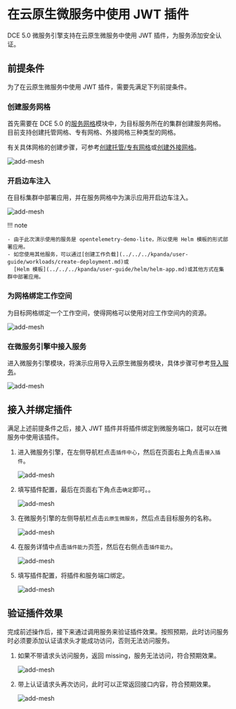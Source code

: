 # 在云原生微服务中使用 JWT 插件

DCE 5.0 微服务引擎支持在云原生微服务中使用 JWT 插件，为服务添加安全认证。

## 前提条件

为了在云原生微服务中使用 JWT 插件，需要先满足下列前提条件。

### 创建服务网格

首先需要在 DCE 5.0 的[服务网格](../../../mspider/intro/index.md)模块中，为目标服务所在的集群创建服务网格。
目前支持创建托管网格、专有网格、外接网格三种类型的网格。

有关具体网格的创建步骤，可参考[创建托管/专有网格](../../../mspider/user-guide/service-mesh/README.md)或[创建外接网格](../../../mspider/user-guide/service-mesh/external-mesh.md)。

![add-mesh](https://docs.daocloud.io/daocloud-docs-images/docs/zh/docs/skoala/images/br-jwt01.png)

### 开启边车注入

在目标集群中部署应用，并在服务网格中为演示应用开启边车注入。

![add-mesh](https://docs.daocloud.io/daocloud-docs-images/docs/zh/docs/skoala/images/br-jwt02.png)

!!! note

    - 由于此次演示使用的服务是 opentelemetry-demo-lite，所以使用 Helm 模板的形式部署应用。
    - 如您使用其他服务，可以通过[创建工作负载](../../../kpanda/user-guide/workloads/create-deployment.md)或
      [Helm 模板](../../../kpanda/user-guide/helm/helm-app.md)或其他方式在集群中部署应用。

### 为网格绑定工作空间

为目标网格绑定一个工作空间，使得网格可以使用对应工作空间内的资源。

![add-mesh](https://docs.daocloud.io/daocloud-docs-images/docs/zh/docs/skoala/images/br-jwt03.png)

### 在微服务引擎中接入服务

进入微服务引擎模块，将演示应用导入云原生微服务模块，具体步骤可参考[导入服务](../../cloud-ms/traffic-control.md)。

![add-mesh](https://docs.daocloud.io/daocloud-docs-images/docs/zh/docs/skoala/images/br-jwt04.png)

## 接入并绑定插件

满足上述前提条件之后，接入 JWT 插件并将插件绑定到微服务端口，就可以在微服务中使用该插件。

1. 进入微服务引擎，在左侧导航栏点击`插件中心`，然后在页面右上角点击`接入插件`。

    ![add-mesh](https://docs.daocloud.io/daocloud-docs-images/docs/zh/docs/skoala/images/br-jwt05.png)

2. 填写插件配置，最后在页面右下角点击`确定`即可。。

    ![add-mesh](https://docs.daocloud.io/daocloud-docs-images/docs/zh/docs/skoala/images/br-jwt06.png)

3. 在微服务引擎的左侧导航栏点击`云原生微服务`，然后点击目标服务的名称。

    ![add-mesh](https://docs.daocloud.io/daocloud-docs-images/docs/zh/docs/skoala/images/br-jwt07.png)

4. 在服务详情中点击`插件能力`页签，然后在右侧点击`插件能力`。

    ![add-mesh](https://docs.daocloud.io/daocloud-docs-images/docs/zh/docs/skoala/images/br-jwt08.png)

5. 填写插件配置，将插件和服务端口绑定。
  
    ![add-mesh](https://docs.daocloud.io/daocloud-docs-images/docs/zh/docs/skoala/images/br-jwt09.png)

## 验证插件效果

完成前述操作后，接下来通过调用服务来验证插件效果。按照预期，此时访问服务时必须要添加认证请求头才能成功访问，否则无法访问服务。

1. 如果不带请求头访问服务，返回 missing，服务无法访问，符合预期效果。

    ![add-mesh](https://docs.daocloud.io/daocloud-docs-images/docs/zh/docs/skoala/images/br-jwt10.png)

2. 带上认证请求头再次访问，此时可以正常返回接口内容，符合预期效果。

    ![add-mesh](https://docs.daocloud.io/daocloud-docs-images/docs/zh/docs/skoala/images/br-jwt11.png)
